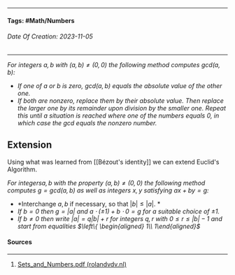 __________________________________________________________________________
#### **Tags:** #Math/Numbers 
###### *Date Of Creation: 2023-11-05*
__________________________________________________________________________

*For integers $a,b$ with $(a,b) \not = (0,0)$ the following method computes $gcd(a,b)$:*
- *If one of $a$ or $b$ is zero, $gcd(a,b)$ equals the absolute value of the other one.*
- *If both are nonzero, replace them by their absolute value. Then replace the larger one by its remainder upon division by the smaller one. Repeat this until a situation is reached where one of the numbers equals 0, in which case the gcd equals the nonzero number.*

## Extension
Using what was learned from [[Bézout's identity]] we can extend Euclid's Algorithm.

*For integers$a,b$ with the property $(a,b) \not = (0,0)$ the following method computes $g = gcd(a,b)$ as well as integers $x,y$ satisfying $ax+by=g:$*
- *Interchange $a,b$ if necessary, so that $|b| \le |a|$. *
- *If $b=0$ then $g = |a|$ and $a \; \cdot \; (\pm 1) + b \; \cdot \; 0 = g$ for a suitable choice of $\pm 1$.*
- *If $b \not = 0$ then write $|a| = q|b| + r$ for integers $q,r$ with $0 \le r \le |b| - 1$ and start from equalities $\left\{ \begin{aligned} 1\\ 1\end{aligned}$*
#### Sources
__________________________________________________________________________
1. [Sets_and_Numbers.pdf (rolandvdv.nl)](https://www.rolandvdv.nl/Sets_and_Numbers.pdf)